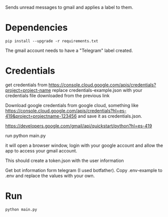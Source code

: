 Sends unread messages to gmail and applies a label to them.

# Dependencies

```
pip install --upgrade -r requirements.txt
```

The gmail account needs to have a "Telegram" label created.

# Credentials

get credentials from
https://console.cloud.google.com/apis/credentials?project=project-name
replace credentials-example.json with your credentials file downloaded from the previous link

Download google credentials from google cloud, something like https://console.cloud.google.com/apis/credentials?hl=es-419&project=projectname-123456 and save it as credentials.json.

https://developers.google.com/gmail/api/quickstart/python?hl=es-419

run python main.py

it will open a browser window, login with your google account and allow the app to access your gmail account.

This should create a token.json with the user information

Get bot information form telegram (I used botfather). Copy .env-example to .env and replace the values with your own.

# Run

```
python main.py
```
